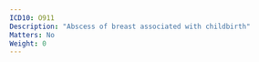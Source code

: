 ```yaml
---
ICD10: O911
Description: "Abscess of breast associated with childbirth"
Matters: No
Weight: 0
---
```


